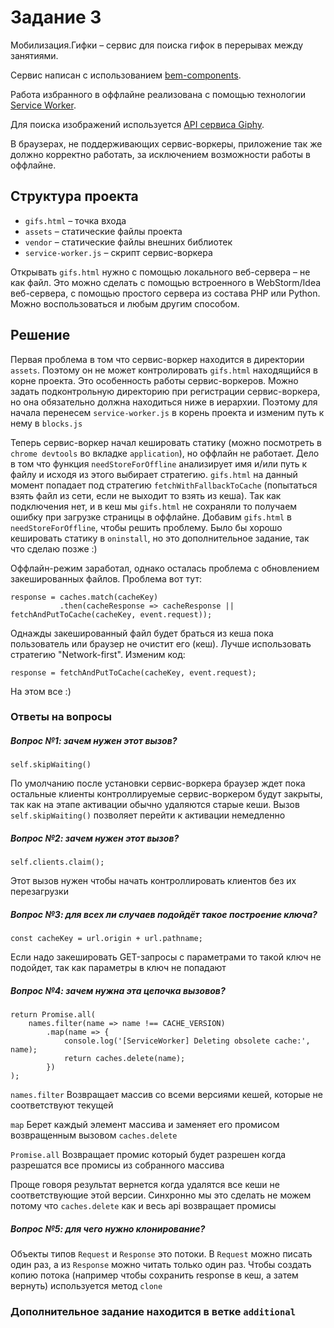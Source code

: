 # Задание 3

Мобилизация.Гифки – сервис для поиска гифок в перерывах между занятиями.

Сервис написан с использованием [bem-components](https://ru.bem.info/platform/libs/bem-components/5.0.0/).

Работа избранного в оффлайне реализована с помощью технологии [Service Worker](https://developer.mozilla.org/ru/docs/Web/API/Service_Worker_API/Using_Service_Workers).

Для поиска изображений используется [API сервиса Giphy](https://github.com/Giphy/GiphyAPI).

В браузерах, не поддерживающих сервис-воркеры, приложение так же должно корректно работать, 
за исключением возможности работы в оффлайне.

## Структура проекта

  * `gifs.html` – точка входа
  * `assets` – статические файлы проекта
  * `vendor` –  статические файлы внешних библиотек
  * `service-worker.js` – скрипт сервис-воркера

Открывать `gifs.html` нужно с помощью локального веб-сервера – не как файл. 
Это можно сделать с помощью встроенного в WebStorm/Idea веб-сервера, с помощью простого сервера
из состава PHP или Python. Можно воспользоваться и любым другим способом.


## Решение

Первая проблема в том что сервис-воркер находится в директории `assets`. Поэтому он не может контролировать `gifs.html`
находящийся в корне проекта. Это особенность работы сервис-воркеров. Можно задать подконтрольную директорию при регистрации
сервис-воркера, но она обязательно должна находиться ниже в иерархии. Поэтому для начала перенесем `service-worker.js`
в корень проекта и изменим путь к нему в `blocks.js`

Теперь сервис-воркер начал кешировать статику (можно посмотреть в `chrome devtools` во вкладке `application`), но оффлайн не работает. Дело в том что функция `needStoreForOffline`
анализирует имя и/или путь к файлу и исходя из этого выбирает стратегию. `gifs.html` на данный момент попадает под стратегию
`fetchWithFallbackToCache` (попытаться взять файл из сети, если не выходит то взять из кеша). Так как подключения нет, и 
в кеш мы `gifs.html` не сохраняли то получаем ошибку при загрузке страницы в оффлайне. Добавим `gifs.html` в `needStoreForOffline`,
чтобы решить проблему. Было бы хорошо кешировать статику в `oninstall`, но это дополнительное задание, так что сделаю позже :) 

Оффлайн-режим заработал, однако осталась проблема с обновлением закешированных файлов. Проблема вот тут:

```
response = caches.match(cacheKey)
           .then(cacheResponse => cacheResponse || fetchAndPutToCache(cacheKey, event.request));
```

Однажды закешированный файл будет браться из кеша пока пользователь или браузер не очистит его (кеш). Лучше использовать
стратегию "Network-first". Изменим код:

```
response = fetchAndPutToCache(cacheKey, event.request);
```

На этом все :)


### Ответы на вопросы

##### Вопрос №1: зачем нужен этот вызов?

```
self.skipWaiting()
```
По умолчанию после установки сервис-воркера браузер ждет пока остальные клиенты контроллируемые сервис-воркером будут закрыты,
так как на этапе активации обычно удаляются старые кеши. Вызов `self.skipWaiting()` позволяет перейти к активации немедленно


##### Вопрос №2: зачем нужен этот вызов?
```
self.clients.claim();
```
Этот вызов нужен чтобы начать контроллировать клиентов без их перезагрузки


##### Вопрос №3: для всех ли случаев подойдёт такое построение ключа?
```
const cacheKey = url.origin + url.pathname;
```
Если надо закешировать GET-запросы с параметрами то такой ключ не подойдет, так как параметры в ключ не попадают


##### Вопрос №4: зачем нужна эта цепочка вызовов?
```
return Promise.all(
    names.filter(name => name !== CACHE_VERSION)
        .map(name => {
            console.log('[ServiceWorker] Deleting obsolete cache:', name);
            return caches.delete(name);
        })
);
```
`names.filter` Возвращает массив со всеми версиями кешей, которые не соответствуют текущей

`map` Берет каждый элемент массива и заменяет его промисом возвращенным вызовом `caches.delete`

`Promise.all` Возвращает промис который будет разрешен когда разрешатся все промисы из собранного массива

Проще говоря результат вернется когда удалятся все кеши не соответствующие этой версии. Синхронно мы это сделать не
можем потому что `caches.delete` как и весь api возвращает промисы


##### Вопрос №5: для чего нужно клонирование?
Объекты типов `Request` и `Response` это потоки. В `Request` можно писать один раз, а из `Response` можно читать только один раз.
Чтобы создать копию потока (например чтобы сохранить response в кеш, а затем вернуть) используется метод `clone`


### Дополнительное задание находится в ветке `additional`